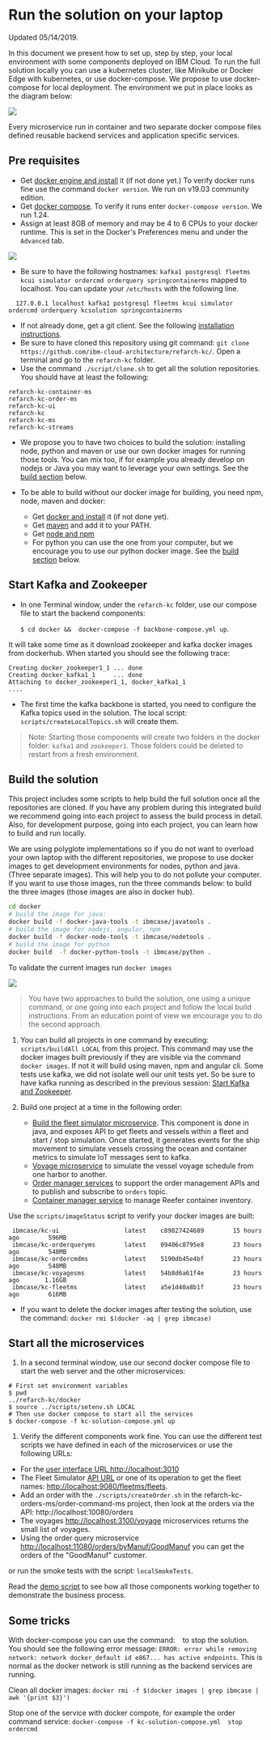# Run the solution on your laptop

Updated 05/14/2019.

In this document we present how to set up, step by step, your local environment with some components deployed on IBM Cloud. To run the full solution locally you can use a kubernetes cluster, like Minikube or Docker Edge with kubernetes, or use docker-compose. We propose to use docker-compose for local deployment. The environment we put in place looks as the diagram below:

![](local-deployment.png)

Every microservice run in container and two separate docker compose files defined reusable backend services and application specific services.

## Pre requisites 

* Get [docker engine and install](https://docs.docker.com/install/) it (if not done yet.) To verify docker runs fine use the command `docker version`. We run on v19.03 community edition.
* Get [docker compose](https://docs.docker.com/compose/install/). To verify it runs enter `docker-compose version`. We run 1.24.
* Assign at least 8GB of memory and may be 4 to 6 CPUs to your docker runtime. This is set in the Docker's Preferences menu and under the `Advanced` tab.

![](docker-preferences.png)

* Be sure to have the following hostnames: `kafka1 postgresql fleetms kcui simulator ordercmd orderquery springcontainerms` mapped to localhost. You can update your `/etc/hosts` with the following line.  

```
  127.0.0.1	localhost kafka1 postgresql fleetms kcui simulator ordercmd orderquery kcsolution springcontainerms 
```

* If not already done, get a git client. See the following [installation instructions](https://git-scm.com/book/en/v2/Getting-Started-Installing-Git). 
* Be sure to have cloned this repository using git command: `git clone https://github.com/ibm-cloud-architecture/refarch-kc/`. Open a terminal and go to the `refarch-kc` folder.
* Use the command `./script/clone.sh` to get all the solution repositories. You should have at least the following:
```
refarch-kc-container-ms
refarch-kc-order-ms
refarch-kc-ui
refarch-kc
refarch-kc-ms
refarch-kc-streams
```
* We propose you to have two choices to build the solution: installing node, python and maven or use our own docker images for running those tools. You can mix too, if for example you already develop on nodejs or Java you may want to leverage your own settings. See the [build section](#build-the-solution) below.

* To be able to build without our docker image for building, you need npm, node, maven and docker:  
     * Get [docker and install](https://docs.docker.com/install/) it (if not done yet).
     * Get [maven](https://maven.apache.org/install.html) and add it to your PATH.
     * Get [node and npm](https://nodejs.org/en/)
     * For python you can use the one from your computer, but we encourage you to use our python docker image. See the [build section](#build-the-solution) below.

## Start Kafka and Zookeeper

* In one Terminal window, under the `refarch-kc` folder, use our compose file to start the backend components:   

  `$ cd docker &&  docker-compose -f backbone-compose.yml up`.

It will take some time as it download zookeeper and kafka docker images from dockerhub. When started you should see the following trace:
```
Creating docker_zookeeper1_1 ... done
Creating docker_kafka1_1     ... done
Attaching to docker_zookeeper1_1, docker_kafka1_1
....
```

* The first time the kafka backbone is started, you need to configure the Kafka topics used in the solution. The local script: `scripts/createLocalTopics.sh` will create them.

 > Note: Starting those components will create two folders in the docker folder: `kafka1` and `zookeeper1`. Those folders could be deleted to restart from a fresh environment.  

## Build the solution

This project includes some scripts to help build the full solution once all the repositories are cloned. If you have any problem during this integrated build we recommend going into each project to assess the build process in detail. Also, for development purpose, going into each project, you can learn how to build and run locally.

We are using polyglote implementations so if you do not want to overload your own laptop with the different repositories, we propose to use docker images to get development environments for nodes, python and java. (Three separate images). This will help you to do not pollute your computer. 
If you want to use those images, run the three commands below: to build the three images (those images are also in docker hub). 

```sh
cd docker
# build the image for java:
docker build -f docker-java-tools -t ibmcase/javatools .
# build the image for nodejs, angular, npm
docker build -f docker-node-tools -t ibmcase/nodetools .
# build the image for python
docker build  -f docker-python-tools -t ibmcase/python .
```

To validate the current images run `docker images`

![](images-1.png)


> You have two approaches to build the solution, one using a unique command, or one going into each project and follow the local build instructions. From an education point of view we encourage you to do the second approach. 

1. You can build all projects in one command by executing: `scripts/buildAll LOCAL` from this project. This command may use the docker images built previously if they are visible via the command `docker images`. If not it will build using maven, npm and angular cli. Some tests use kafka, we did not isolate well our unit tests yet. So be sure to have kafka running as described in the previous session: [Start Kafka and Zookeeper](#start-kafka-and-zookeeper).
1. Build one project at a time in the following order:
    
      * [Build the fleet simulator microservice](https://github.com/ibm-cloud-architecture/refarch-kc-ms/tree/master/fleet-ms#run). This component is done in java, and exposes API to get fleets and vessels within a fleet and start / stop simulation. Once started, it generates events for the ship movement to simulate vessels crossing the ocean and container metrics to simulate IoT messages sent to kafka. 
      * [Voyage microservice](https://github.com/ibm-cloud-architecture/refarch-kc-ms/tree/master/voyages-ms) to simulate the vessel voyage schedule from one harbor to another.
      * [Order manager services](https://github.com/ibm-cloud-architecture/refarch-kc-order-ms) to support the order management APIs and to publish and subscribe to `orders` topic.
      * [Container manager service](https://ibm-cloud-architecture.github.io/refarch-kc-container-ms/) to manage Reefer container inventory.

Use the `scripts/imageStatus` script to verify your docker images are built:

```
 ibmcase/kc-ui                  latest    c89827424689        15 hours ago        596MB  
 ibmcase/kc-orderqueryms        latest    09406c8795e8        23 hours ago        548MB   
 ibmcase/kc-ordercmdms          latest    5190db45e4bf        23 hours ago        548MB   
 ibmcase/kc-voyagesms           latest    54b8d6a61f4e        23 hours ago       1.16GB   
 ibmcase/kc-fleetms             latest    a5e1d40a8b1f        23 hours ago        616MB   

```

* If you want to delete the docker images after testing the solution, use the command:
`docker rmi $(docker -aq | grep ibmcase)`

## Start all the microservices

1. In a second terminal window, use our second docker compose file to start the web server and the other microservices: 

```
# First set environment variables
$ pwd
../refarch-kc/docker
$ source ../scripts/setenv.sh LOCAL
# Then use docker compose to start all the services
$ docker-compose -f kc-solution-compose.yml up
```

1. Verify the different components work fine. You can use the different test scripts we have defined in each of the microservices or use the following URLs:
  * For the [user interface URL http://localhost:3010](http://localhost:3010)
  * The Fleet Simulator [API URL](http://localhost:9080/api/explorer/) or one of its operation to get the fleet names: [http://localhost:9080/fleetms/fleets](http://localhost:9080/fleetms/fleets).
  * Add an order with the `./scripts/createOrder.sh` in the refarch-kc-orders-ms/order-command-ms project, then look at the orders via the API:  http://localhost:10080/orders
  * The voyages [http://localhost:3100/voyage](http://localhost:3100/voyage) microservices returns the small list of voyages.
  * Using the order query microservice [http://localhost:11080/orders/byManuf/GoodManuf](http://localhost:11080/orders/byManuf/GoodManuf) you can get the orders of the "GoodManuf" customer.

or run the smoke tests with the script: `localSmokeTests`.

Read the [demo script](../demo/readme.md) to see how all those components working together to demonstrate the business process.

## Some tricks

With docker-compose you can use the command: ` ` to stop the solution. You should see the following error message: `ERROR: error while removing network: network docker_default id e867... has active endpoints`. This is normal as the docker network is still running as the backend services are running. 

Clean all docker images: `docker rmi -f $(docker images | grep ibmcase | awk '{print $3}')`

Stop one of the service with docker compote, for example the order command service: `docker-compose -f kc-solution-compose.yml  stop ordercmd` 
